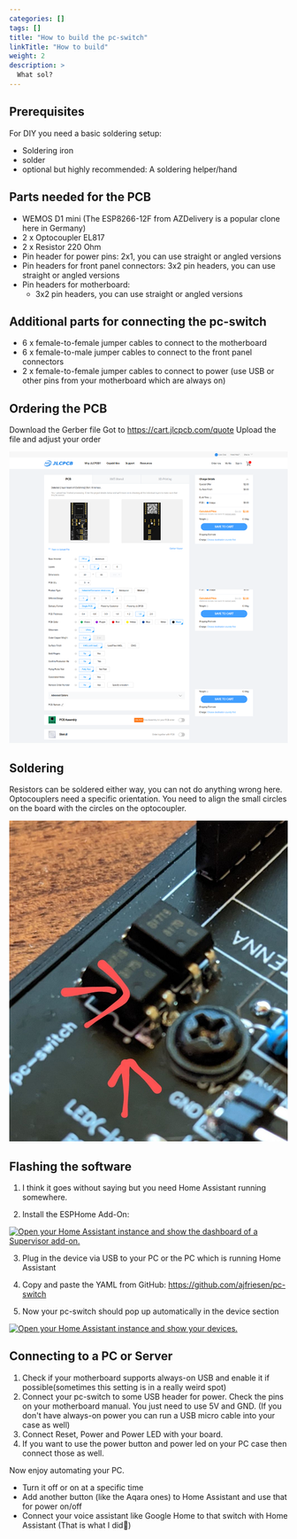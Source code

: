 ```yaml
---
categories: []
tags: []
title: "How to build the pc-switch"
linkTitle: "How to build"
weight: 2
description: >
  What sol?
---
```


## Prerequisites

For DIY you need a basic soldering setup:

- Soldering iron
- solder
- optional but highly recommended: A soldering helper/hand
  
## Parts needed for the PCB

- WEMOS D1 mini (The ESP8266-12F from AZDelivery is a popular clone here in Germany)
- 2 x Optocoupler EL817
- 2 x Resistor 220 Ohm
- Pin header for power pins: 2x1, you can use straight or angled versions
- Pin headers for front panel connectors: 3x2 pin headers, you can use straight or angled versions
- Pin headers for motherboard:
  - 3x2 pin headers, you can use straight or angled versions

## Additional parts for connecting the pc-switch

- 6 x female-to-female jumper cables to connect to the motherboard
- 6 x female-to-male jumper cables to connect to the front panel connectors
- 2 x female-to-female jumper cables to connect to power (use USB or other pins from your motherboard which are always on)


## Ordering the PCB

Download the Gerber file
Got to https://cart.jlcpcb.com/quote
Upload the file and adjust your order

![](jlcpcb-pc-switch-order.png)


## Soldering
Resistors can be soldered either way, you can not do anything wrong here.
Optocouplers need a specific orientation. You need to align the small circles on the board with the circles on the optocoupler.

![](optocoupler.jpg)

## Flashing the software

1. I think it goes without saying but you need Home Assistant running somewhere.


2. Install the ESPHome Add-On:

[![Open your Home Assistant instance and show the dashboard of a Supervisor add-on.](https://my.home-assistant.io/badges/supervisor_addon.svg)](https://my.home-assistant.io/redirect/supervisor_addon/?addon=5c53de3b_esphome)


3. Plug in the device via USB to your PC or the PC which is running Home Assistant

4. Copy and paste the YAML from GitHub: https://github.com/ajfriesen/pc-switch

5. Now your pc-switch should pop up automatically in the device section

[![Open your Home Assistant instance and show your devices.](https://my.home-assistant.io/badges/devices.svg)](https://my.home-assistant.io/redirect/devices/)

## Connecting to a PC or Server

1. Check if your motherboard supports always-on USB and enable it if possible(sometimes this setting is in a really weird spot)
2. Connect your pc-switch to some USB header for power. Check the pins on your motherboard manual. You just need to use 5V and GND. (If you don't have always-on power you can run a USB micro cable into your case as well)
3. Connect Reset, Power and Power LED with your board.
4. If you want to use the power button and power led on your PC case then connect those as well.

Now enjoy automating your PC.

- Turn it off or on at a specific time
- Add another button (like the  Aqara ones) to Home Assistant and use that for power on/off
- Connect your voice assistant like Google Home to that switch with Home Assistant (That is what I did🙂)
